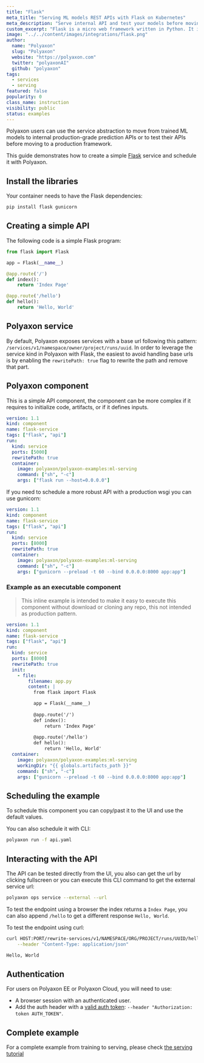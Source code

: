 ```yaml
---
title: "Flask"
meta_title: "Serving ML models REST APIs with Flask on Kubernetes"
meta_description: "Serve internal API and test your models before moving them to production."
custom_excerpt: "Flask is a micro web framework written in Python. It is classified as a microframework because it does not require particular tools or libraries. It has no database abstraction layer, form validation, or any other components where pre-existing third-party libraries provide common functions."
image: "../../content/images/integrations/flask.png"
author:
  name: "Polyaxon"
  slug: "Polyaxon"
  website: "https://polyaxon.com"
  twitter: "polyaxonAI"
  github: "polyaxon"
tags:
  - services
  - serving
featured: false
popularity: 0
class_name: instruction
visibility: public
status: examples
---
```


Polyaxon users can use the service abstraction to move from trained ML models to internal production-grade prediction APIs or to test their APIs before moving to a production framework. 

This guide demonstrates how to create a simple [Flask](https://flask.palletsprojects.com/) service and schedule it with Polyaxon.

## Install the libraries

Your container needs to have the Flask dependencies:

```bash
pip install flask gunicorn
```  

## Creating a simple API

The following code is a simple Flask program:

```python
from flask import Flask

app = Flask(__name__)

@app.route('/')
def index():
    return 'Index Page'

@app.route('/hello')
def hello():
    return 'Hello, World'
```

## Polyaxon service

By default, Polyaxon exposes services with a base url following this pattern: `/services/v1/namespace/owner/project/runs/uuid`.
In order to leverage the service kind in Polyaxon with Flask, the easiest to avoid handling base urls is by enabling the `rewritePath: true` flag to rewrite the path and remove that part.  

## Polyaxon component

This is a simple API component, the component can be more complex if it requires to initialize code, artifacts, or if it defines inputs.

```yaml
version: 1.1
kind: component
name: flask-service
tags: ["flask", "api"]
run:
  kind: service
  ports: [5000]
  rewritePath: true
  container:
    image: polyaxon/polyaxon-examples:ml-serving
    command: ["sh", "-c"]
    args: ["flask run --host=0.0.0.0"]
```

If you need to schedule a more robust API with a production wsgi you can use gunicorn:

```yaml
version: 1.1
kind: component
name: flask-service
tags: ["flask", "api"]
run:
  kind: service
  ports: [8000]
  rewritePath: true
  container:
    image: polyaxon/polyaxon-examples:ml-serving
    command: ["sh", "-c"]
    args: ["gunicorn --preload -t 60 --bind 0.0.0.0:8000 app:app"]
```

### Example as an executable component

> This inline example is intended to make it easy to execute this component without download or cloning any repo, this not intended as production pattern.

```yaml
version: 1.1
kind: component
name: flask-service
tags: ["flask", "api"]
run:
  kind: service
  ports: [8000]
  rewritePath: true
  init:
    - file:
        filename: app.py
        content: |
          from flask import Flask

          app = Flask(__name__)
          
          @app.route('/')
          def index():
              return 'Index Page'
          
          @app.route('/hello')
          def hello():
              return 'Hello, World'
  container:
    image: polyaxon/polyaxon-examples:ml-serving
    workingDir: "{{ globals.artifacts_path }}"
    command: ["sh", "-c"]
    args: ["gunicorn --preload -t 60 --bind 0.0.0.0:8000 app:app"]
```

## Scheduling the example

To schedule this component you can copy/past it to the UI and use the default values.

You can also schedule it with CLI:

```bash
polyaxon run -f api.yaml
```

## Interacting with the API

The API can be tested directly from the UI, you also can get the url by clicking fullscreen or you can execute this CLI command to get the external service url:

```bash
polyaxon ops service --external --url
``` 

To test the endpoint using a browser the index returns a `Index Page`, you can also append `/hello` to get a different response `Hello, World`.

To test the endpoint using curl:

```bash
curl HOST:PORT/rewrite-services/v1/NAMESPACE/ORG/PROJECT/runs/UUID/hello --request GET \
    --header "Content-Type: application/json"

Hello, World
```

## Authentication

For users on Polyaxon EE or Polyaxon Cloud, you will need to use:

 * A browser session with an authenticated user.
 * Add the auth header with a [valid auth token](/docs/management/organizations/user-profile/#token-management): `--header "Authorization: token AUTH_TOKEN"`.

## Complete example

For a complete example from training to serving, please check [the serving tutorial](/docs/intro/serving/serving-flask-rest-apis/)

